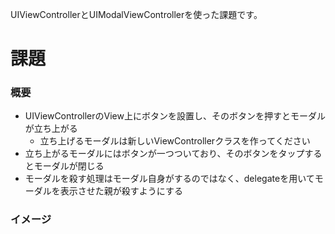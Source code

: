 UIViewControllerとUIModalViewControllerを使った課題です。

# 課題
### 概要
- UIViewControllerのView上にボタンを設置し、そのボタンを押すとモーダルが立ち上がる
  - 立ち上げるモーダルは新しいViewControllerクラスを作ってください
- 立ち上がるモーダルにはボタンが一つついており、そのボタンをタップするとモーダルが閉じる
- モーダルを殺す処理はモーダル自身がするのではなく、delegateを用いてモーダルを表示させた親が殺すようにする


### イメージ

